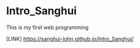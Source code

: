 # Intro_Sanghui
This is my first web programming

[LINK]
https://sanghui-john.github.io/Intro_Sanghui/
